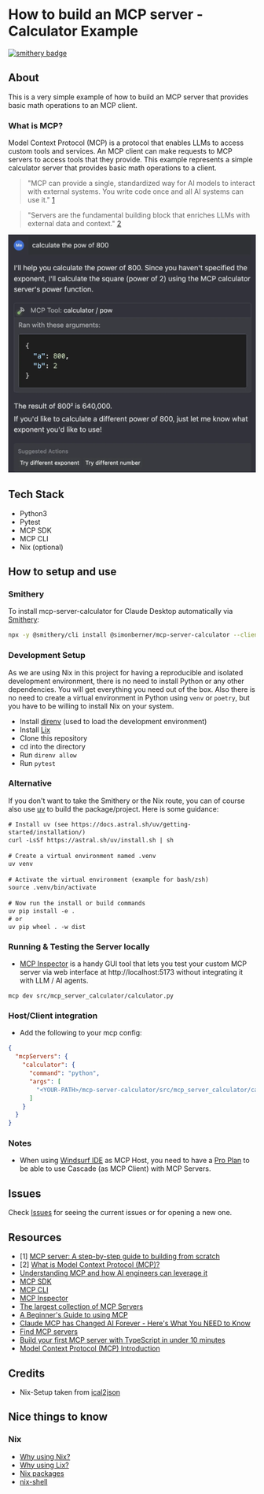 # How to build an MCP server - Calculator Example

[![smithery badge](https://smithery.ai/badge/@simonberner/mcp-server-calculator)](https://smithery.ai/server/@simonberner/mcp-server-calculator)

## About

This is a very simple example of how to build an MCP server that provides basic math operations to an MCP client.

### What is MCP?

Model Context Protocol (MCP) is a protocol that enables LLMs to access custom tools and services. An MCP client can make requests to MCP servers to access tools that they provide. This example represents a simple calculator server that provides basic math operations to a client.

> "MCP can provide a single, standardized way for AI models to interact with external systems. You write code once and all AI systems can use it." [1](#resources)

> "Servers are the fundamental building block that enriches LLMs with external data and context." [2](#resources)

![Chat MCP Calculator](./chat-mcp-calculator.webp)

## Tech Stack

- Python3
- Pytest
- MCP SDK
- MCP CLI
- Nix (optional)

## How to setup and use

### Smithery

To install mcp-server-calculator for Claude Desktop automatically via [Smithery](https://smithery.ai/server/@simonberner/mcp-server-calculator):

```bash
npx -y @smithery/cli install @simonberner/mcp-server-calculator --client claude
```

### Development Setup

As we are using Nix in this project for having a reproducible and isolated development environment, there is no need to install Python or any other dependencies. You will get everything you need out of the box. Also there is no need to create a virtual environment in Python using `venv` or `poetry`, but you have to be willing to install Nix on your system.

- Install [direnv](https://github.com/direnv/direnv) (used to load the development environment)
- Install [Lix](https://lix.systems/install/)
- Clone this repository
- cd into the directory
- Run `direnv allow`
- Run `pytest`

### Alternative

If you don't want to take the Smithery or the Nix route, you can of course also use [uv](https://docs.astral.sh/uv/) to build the package/project. Here is some guidance:

```shell
# Install uv (see https://docs.astral.sh/uv/getting-started/installation/)
curl -LsSf https://astral.sh/uv/install.sh | sh

# Create a virtual environment named .venv
uv venv

# Activate the virtual environment (example for bash/zsh)
source .venv/bin/activate

# Now run the install or build commands
uv pip install -e .
# or
uv pip wheel . -w dist
```

### Running & Testing the Server locally

- [MCP Inspector](https://modelcontextprotocol.io/docs/tools/inspector) is a handy GUI tool that lets you test your custom MCP server via web interface at http://localhost:5173 without integrating it with LLM / AI agents.

```shell
mcp dev src/mcp_server_calculator/calculator.py
```

### Host/Client integration

- Add the following to your mcp config:

```json
{
  "mcpServers": {
    "calculator": {
      "command": "python",
      "args": [
        "<YOUR-PATH>/mcp-server-calculator/src/mcp_server_calculator/calculator.py"
      ]
    }
  }
}
```

### Notes

- When using [Windsurf IDE](https://codeium.com/windsurf) as MCP Host, you need to have a [Pro Plan](https://codeium.com/pricing) to be able to use Cascade (as MCP Client) with MCP Servers.

## Issues

Check [Issues](https://github.com/simonberner/mcp-server-calculator/issues) for seeing the current issues or for opening a new one.

## Resources

- [1] [MCP server: A step-by-step guide to building from scratch](https://composio.dev/blog/mcp-server-step-by-step-guide-to-building-from-scrtch/)
- [2] [What is Model Context Protocol (MCP)?](https://composio.dev/blog/what-is-model-context-protocol-mcp-explained/)
- [Understanding MCP and how AI engineers can leverage it](https://dev.to/luxdevhq/understanding-mcp-and-how-ai-engineers-can-leverage-it-3e2i`)
- [MCP SDK](https://pypi.org/project/mcp/)
- [MCP CLI](https://pypi.org/project/mcp-cli/)
- [MCP Inspector](https://github.com/modelcontextprotocol/inspector)
- [The largest collection of MCP Servers](https://mcp.so/)
- [A Beginner's Guide to using MCP](https://youtu.be/Y_kaQmhGmZk)
- [Claude MCP has Changed AI Forever - Here's What You NEED to Know](https://www.youtube.com/watch?v=v_6EXt6T83I)
- [Find MCP servers](https://windsurf.run/mcp)
- [Build your first MCP server with TypeScript in under 10 minutes](https://hackteam.io/blog/build-your-first-mcp-server-with-typescript-in-under-10-minutes/)
- [Model Context Protocol (MCP) Introduction](https://modelcontextprotocol.io/introduction)

## Credits

- Nix-Setup taken from [ical2json](https://github.com/CodersOnlyCH/ical2json)

## Nice things to know

### Nix

- [Why using Nix?](https://nixos.org/)
- [Why using Lix?](https://lix.systems/about/#why-lix)
- [Nix packages](https://search.nixos.org/packages)
- [nix-shell](https://nix.dev/manual/nix/2.26/command-ref/nix-shell.html)
